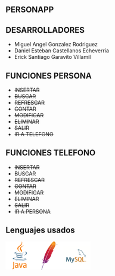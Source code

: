 ## PERSONAPP

## DESARROLLADORES
- Miguel Angel Gonzalez Rodriguez
- Daniel Esteban Castellanos Echeverría
- Erick Santiago Garavito Villamil


## FUNCIONES PERSONA
- ~~INSERTAR~~
- ~~BUSCAR~~
- ~~REFRESCAR~~ 
- ~~CONTAR~~
- ~~MODIFICAR~~
- ~~ELIMINAR~~
- ~~SALIR~~
- ~~IR A TELEFONO~~

## FUNCIONES TELEFONO
- ~~INSERTAR~~
- ~~BUSCAR~~
- ~~REFRESCAR~~ 
- ~~CONTAR~~
- ~~MODIFICAR~~
- ~~ELIMINAR~~
- ~~SALIR~~
- ~~IR A PERSONA~~


## Lenguajes usados
<img align="left" alt="Java" width="76px" src="https://raw.githubusercontent.com/github/explore/80688e429a7d4ef2fca1e82350fe8e3517d3494d/topics/java/java.png" />
<img align="left" alt="Maven" width="76px" src="https://raw.githubusercontent.com/github/explore/80688e429a7d4ef2fca1e82350fe8e3517d3494d/topics/maven/maven.png" />
<img align="left" alt="MySQL" width="76px" src="https://raw.githubusercontent.com/github/explore/80688e429a7d4ef2fca1e82350fe8e3517d3494d/topics/mysql/mysql.png" />
